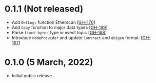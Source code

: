 
# 0.1.1 (Not released)

- Add `GetLogs` function Etherscan [[GH-170](https://github.com/umbracle/ethgo/issues/170)]
- Add `Copy` function to major data types [[GH-169](https://github.com/umbracle/ethgo/issues/169)]
- Parse `fixed bytes` type in event topic [[GH-168](https://github.com/umbracle/ethgo/issues/168)]
- Introduce `NodeProvider` and update `Contract` and `abigen` format. [[GH-167](https://github.com/umbracle/ethgo/issues/167)]

# 0.1.0 (5 March, 2022)

- Initial public release.
